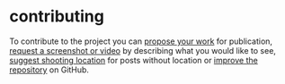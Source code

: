# contributing

To contribute to the project you can [propose your work](./proposal.md) for publication,
[request a screenshot or video](./request.md) by describing what you would like to see,
[suggest shooting location](./suggesting-location.md) for posts without location or
[improve the repository](./improve-repository.md) on GitHub.
